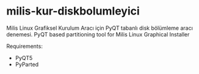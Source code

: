 # milis-kur-diskbolumleyici
Milis Linux Grafiksel Kurulum Aracı için PyQT tabanlı disk bölümleme aracı denemesi.
PyQT based partitioning tool for Milis Linux Graphical Installer 

Requirements:
- PyQT5
- PyParted
